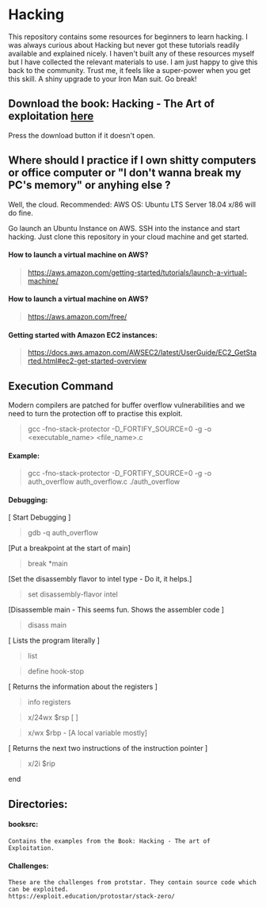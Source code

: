 Hacking
====

This repository contains some resources for beginners to learn hacking. I was always curious about Hacking but never got these tutorials readily available and explained nicely. I haven't built any of these resources myself but I have collected the relevant materials to use. I am just happy to give this back to the community. Trust me, it feels like a super-power when you get this skill. A shiny upgrade to your Iron Man suit. Go break!


## Download the book: Hacking - The Art of exploitation [here](https://github.com/ashwanijha04/hacking/blob/master/Hacking-%20The%20Art%20of%20Exploitation%20(2nd%20ed.%202008)%20-%20Erickson.pdf)

Press the download button if it doesn't open.


## Where should I practice if I own shitty computers or office computer or "I don't wanna break my PC's memory" or anyhing else ?

Well, the cloud.
Recommended: AWS
OS: Ubuntu LTS Server 18.04 x/86 will do fine.

Go launch an Ubuntu Instance on AWS. SSH into the instance and start hacking.
Just clone this repository in your cloud machine and get started.


   #### How to launch a virtual machine on AWS?
   > https://aws.amazon.com/getting-started/tutorials/launch-a-virtual-machine/

   #### How to launch a virtual machine on AWS?

   > https://aws.amazon.com/free/

   #### Getting started with Amazon EC2 instances:
   > https://docs.aws.amazon.com/AWSEC2/latest/UserGuide/EC2_GetStarted.html#ec2-get-started-overview


## Execution Command

Modern compilers are patched for buffer overflow vulnerabilities and we need to turn the protection off to practise this exploit.

   > gcc -fno-stack-protector -D_FORTIFY_SOURCE=0 -g -o <executable_name> <file_name>.c
#### Example:
   > gcc -fno-stack-protector -D_FORTIFY_SOURCE=0 -g -o auth_overflow auth_overflow.c
   > ./auth_overflow
#### Debugging:

   [ Start Debugging ]
   > gdb -q auth_overflow
   
   [Put a breakpoint at the start of main]
   > break *main
   
   [Set the disassembly flavor to intel type - Do it, it helps.]
   > set disassembly-flavor intel
   
   [Disassemble main - This seems fun. Shows the assembler code ]
   > disass main 
   
   [ Lists the program literally ] 
   > list
   
   > define hook-stop
   
   [ Returns the information about the registers ]
   > info registers
   
   > x/24wx $rsp [ ]
   
   > x/wx $rbp - <hex> [A local variable mostly]
   
   [ Returns the next two instructions of the instruction pointer ]
   > x/2i $rip 
   
   end

## Directories:

#### booksrc:
    Contains the examples from the Book: Hacking - The art of Exploitation.
    
#### Challenges:
    These are the challenges from protstar. They contain source code which can be exploited.
    https://exploit.education/protostar/stack-zero/
    


